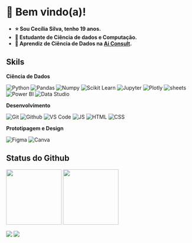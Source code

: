 # 👋 Bem vindo(a)!

- **⭐ Sou Cecília Silva, tenho 19 anos.**
- **🚀 Estudante de Ciência de dados e Computação.**
- **💼 Aprendiz de Ciência de Dados na [Ai Consult](https://www.linkedin.com/company/ai-consult/).</h2>**

## Skils

**Ciência de Dados**

![Python](https://img.shields.io/badge/-Python-black?style=flat-square&logo=Python)
![Pandas](https://img.shields.io/badge/-Pandas-black?style=flat-square&logo=Pandas)
![Numpy](https://img.shields.io/badge/-Numpy-black?style=flat-square&logo=Numpy)
![Scikit Learn](https://img.shields.io/badge/-Scikit%20Learn-black?style=flat-square&logo=scikit-learn)
![Jupyter](https://img.shields.io/badge/-Jupyter-black?style=flat-square&logo=Jupyter)
![Plotly](https://img.shields.io/badge/-Plotly-black?logoColor=violet&style=flat-square&logo=Plotly)
![sheets](https://img.shields.io/badge/-Sheets-black?logoColor=green&style=flat-square&logo=GoogleSheets)
![Power BI](https://img.shields.io/badge/-Power%20BI-black?style=flat-square&logo=Power-BI)
![Data Studio](https://img.shields.io/badge/-Data%20Studio-black?style=flat-square&logo=google)

**Desenvolvimento**

![Git](https://img.shields.io/badge/-Git-black?style=flat-square&logo=Git)
![Github](https://img.shields.io/badge/-Github-black?style=flat-square&logo=Github)
![VS Code](https://img.shields.io/badge/-VS%20Code-black?logoColor=blue&style=flat-square&logo=visual-studio-code)
![JS](https://img.shields.io/badge/-Java%20Script-black?style=flat-square&logo=javascript)
![HTML](https://img.shields.io/badge/-HTML5-black?style=flat-square&logo=html5)
![CSS](https://img.shields.io/badge/-CSS-black?logoColor=blue&style=flat-square&logo=css3)

**Prototipagem e Design**

![Figma](https://img.shields.io/badge/-Figma-black?style=flat-square&logo=Figma)
![Canva](https://img.shields.io/badge/-Canva-black?style=flat-square&logo=Canva)

## Status do Github
<div>
  <img height="150em" src = "https://github-readme-stats.vercel.app/api?username=ceciliasilvads&show_icons=true&theme=dark">
  <img height="150em" src = "https://github-readme-stats.vercel.app/api/top-langs/?username=ceciliasilvads&show_icons=true&layout=compact&langs_count=7&theme=dark"/>
</div>        

![](https://img.shields.io/badge/-Gmail-FF0000?style=flat-square&labelColor=FF0000&logo=gmail&logoColor=white&link=malto:dsceciliasilva@gmail.com)
![](https://img.shields.io/badge/-Linkedin-0e76a8?style=flat-square&logo=Linkedin&logoColor=white&link=https://www.linkedin.com/in/ceciliaslvads/)
